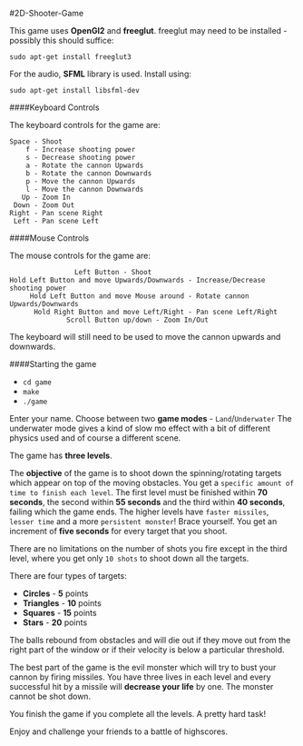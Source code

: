 #2D-Shooter-Game

This game uses **OpenGl2** and **freeglut**.
freeglut may need to be installed - possibly this should suffice:

`sudo apt-get install freeglut3`

For the audio, **SFML** library is used. Install using:

`sudo apt-get install libsfml-dev`

####Keyboard Controls

The keyboard controls for the game are:

	Space - Shoot
	    f - Increase shooting power
	    s - Decrease shooting power
	    a - Rotate the cannon Upwards
	    b - Rotate the cannon Downwards
	    p - Move the cannon Upwards
	    l - Move the cannon Downwards
	   Up - Zoom In
	 Down - Zoom Out
	Right - Pan scene Right
	 Left - Pan scene Left

####Mouse Controls

The mouse controls for the game are:

 					Left Button - Shoot
	Hold Left Button and move Upwards/Downwards - Increase/Decrease shooting power
	     Hold Left Button and move Mouse around - Rotate cannon Upwards/Downwards
	      Hold Right Button and move Left/Right - Pan scene Left/Right
			      Scroll Button up/down - Zoom In/Out

The keyboard will still need to be used to move the cannon upwards and downwards.

####Starting the game

- `cd game`
- `make`
- `./game`

Enter your name.
Choose between two **game modes** - `Land`/`Underwater`
The underwater mode gives a kind of slow mo effect with a bit of different physics used and of course a different scene.

The game has **three levels**.

The **objective** of the game is to shoot down the spinning/rotating targets which appear on top of the moving obstacles.
You get a `specific amount of time to finish each level`.
The first level must be finished within **70 seconds**, the second within **55 seconds** and the third within **40 seconds**, failing which the game ends.
The higher levels have `faster missiles`, `lesser time` and a more `persistent monster`! Brace yourself.
You get an increment of **five seconds** for every target that you shoot.

There are no limitations on the number of shots you fire except in the third level, where you get only `10 shots` to shoot down all the targets.

There are four types of targets:

- **Circles**	- **5** points
- **Triangles**	- **10** points
- **Squares**	- **15** points
- **Stars**	- **20** points

The balls rebound from obstacles and will die out if they move out from the right part of the window or if their velocity is below a particular threshold.

The best part of the game is the evil monster which will try to bust your cannon by firing missiles.
You have three lives in each level and every successful hit by a missile will **decrease your life** by one.
The monster cannot be shot down.

You finish the game if you complete all the levels. A pretty hard task!

Enjoy and challenge your friends to a battle of highscores.

